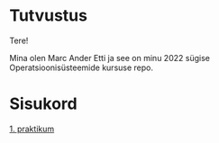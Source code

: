 # Tutvustus
Tere!

Mina olen Marc Ander Etti ja see on minu 2022 sügise Operatsioonisüsteemide kursuse repo. 
# Sisukord
[1. praktikum](https://github.com/marcanderetti/Opsysteemid2022/blob/main/1.%20praktikum%20failid/1.%20Praktikum.md)

